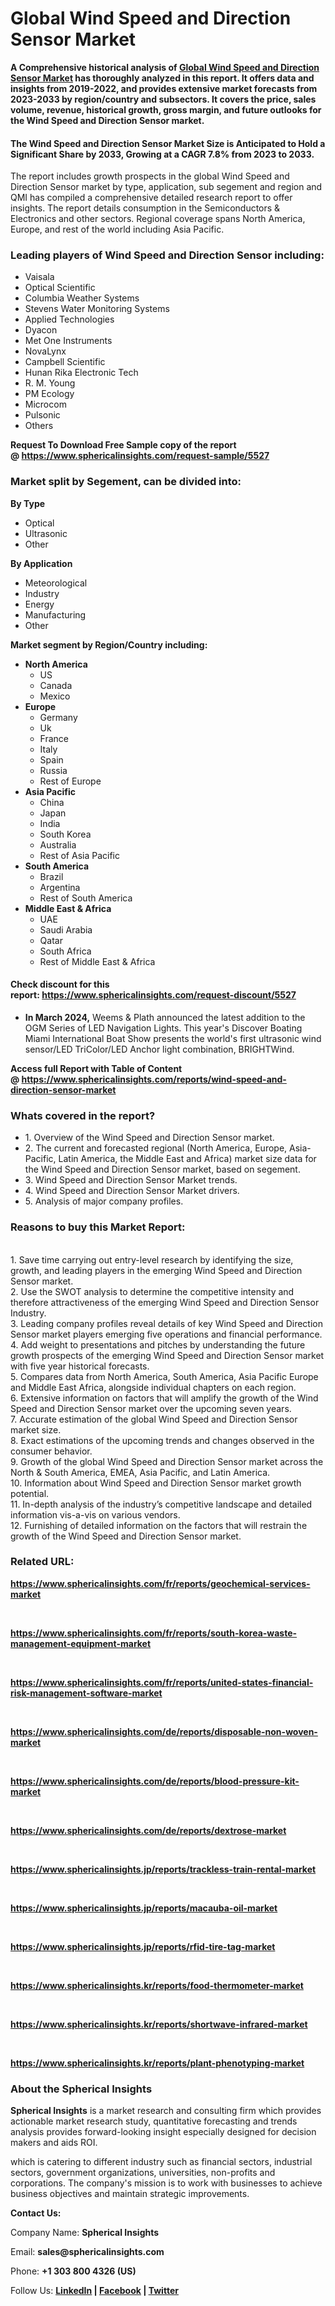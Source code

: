 <h1 class="news-post-title">Global Wind Speed and Direction Sensor Market</h1>
<p><strong>A Comprehensive historical analysis of&nbsp;<a href="https://www.sphericalinsights.com/reports/wind-speed-and-direction-sensor-market" target="_blank" rel="noopener">Global Wind Speed and Direction Sensor Market</a>&nbsp;has thoroughly analyzed in this report. It offers data and insights from 2019-2022, and provides extensive market forecasts from 2023-2033 by region/country and subsectors. It covers the price, sales volume, revenue, historical growth, gross margin, and future outlooks for the Wind Speed and Direction Sensor market.</strong></p>
<h4><strong>The Wind Speed and Direction Sensor Market Size is Anticipated to Hold a Significant Share by 2033, Growing at a CAGR 7.8% from 2023 to 2033.</strong></h4>
<p>The report includes growth prospects in the global Wind Speed and Direction Sensor market by type, application, sub segement and region and QMI has compiled a comprehensive detailed research report to offer insights. The report details consumption in the Semiconductors &amp; Electronics and other sectors. Regional coverage spans North America, Europe, and rest of the world including Asia Pacific.</p>
<h3><strong>Leading players of Wind Speed and Direction Sensor including:</strong></h3>
<ul>
<li>Vaisala</li>
<li>Optical Scientific</li>
<li>Columbia Weather Systems</li>
<li>Stevens Water Monitoring Systems</li>
<li>Applied Technologies</li>
<li>Dyacon</li>
<li>Met One Instruments</li>
<li>NovaLynx</li>
<li>Campbell Scientific</li>
<li>Hunan Rika Electronic Tech</li>
<li>R. M. Young</li>
<li>PM Ecology</li>
<li>Microcom</li>
<li>Pulsonic</li>
<li>Others</li>
</ul>
<p><strong>Request To Download Free Sample copy of the report @&nbsp;<a href="https://www.sphericalinsights.com/request-sample/5527">https://www.sphericalinsights.com/request-sample/5527</a></strong></p>
<h3><strong>Market split by Segement, can be divided into:</strong></h3>
<p><strong>By Type</strong></p>
<ul>
<li>Optical</li>
<li>Ultrasonic</li>
<li>Other</li>
</ul>
<p><strong>By Application</strong></p>
<ul>
<li>Meteorological</li>
<li>Industry</li>
<li>Energy</li>
<li>Manufacturing</li>
<li>Other</li>
</ul>
<p><strong>Market segment by Region/Country including:</strong></p>
<ul>
<li><strong>North America</strong>
<ul>
<li>US</li>
<li>Canada</li>
<li>Mexico</li>
</ul>
</li>
<li><strong>Europe</strong>
<ul>
<li>Germany</li>
<li>Uk</li>
<li>France</li>
<li>Italy</li>
<li>Spain</li>
<li>Russia</li>
<li>Rest of Europe</li>
</ul>
</li>
<li><strong>Asia Pacific</strong>
<ul>
<li>China</li>
<li>Japan</li>
<li>India</li>
<li>South Korea</li>
<li>Australia</li>
<li>Rest of Asia Pacific</li>
</ul>
</li>
<li><strong>South America</strong>
<ul>
<li>Brazil</li>
<li>Argentina</li>
<li>Rest of South America</li>
</ul>
</li>
<li><strong>Middle East &amp; Africa</strong>
<ul>
<li>UAE</li>
<li>Saudi Arabia</li>
<li>Qatar</li>
<li>South Africa</li>
<li>Rest of Middle East &amp; Africa</li>
</ul>
</li>
</ul>
<h4>Check discount for this report:&nbsp;<a href="https://www.sphericalinsights.com/request-discount/5527">https://www.sphericalinsights.com/request-discount/5527</a></h4>
<ul>
<li><strong>In March 2024,</strong>&nbsp;Weems &amp; Plath announced the latest addition to the OGM Series of LED Navigation Lights. This year's Discover Boating Miami International Boat Show presents the world's first ultrasonic wind sensor/LED TriColor/LED Anchor light combination,&nbsp;BRIGHTWind.</li>
</ul>
<p><strong>Access full Report with Table of Content @&nbsp;<a href="https://www.sphericalinsights.com/reports/wind-speed-and-direction-sensor-market">https://www.sphericalinsights.com/reports/wind-speed-and-direction-sensor-market</a>&nbsp;</strong></p>
<h3><strong>Whats covered in the report?</strong></h3>
<ul>
<li>1. Overview of the Wind Speed and Direction Sensor market.</li>
<li>2. The current and forecasted regional (North America, Europe, Asia-Pacific, Latin America, the Middle East and Africa) market size data for the Wind Speed and Direction Sensor market, based on segement.</li>
<li>3. Wind Speed and Direction Sensor Market trends.</li>
<li>4. Wind Speed and Direction Sensor Market drivers.</li>
<li>5. Analysis of major company profiles.</li>
</ul>
<h3><strong>Reasons to buy this Market Report:</strong></h3>
<p><br />1. Save time carrying out entry-level research by identifying the size, growth, and leading players in the emerging Wind Speed and Direction Sensor market.<br />2. Use the SWOT analysis to determine the competitive intensity and therefore attractiveness of the emerging Wind Speed and Direction Sensor Industry.<br />3. Leading company profiles reveal details of key Wind Speed and Direction Sensor market players emerging five operations and financial performance.<br />4. Add weight to presentations and pitches by understanding the future growth prospects of the emerging Wind Speed and Direction Sensor market with five year historical forecasts.<br />5. Compares data from North America, South America, Asia Pacific Europe and Middle East Africa, alongside individual chapters on each region.<br />6. Extensive information on factors that will amplify the growth of the Wind Speed and Direction Sensor market over the upcoming seven years.<br />7. Accurate estimation of the global Wind Speed and Direction Sensor market size.<br />8. Exact estimations of the upcoming trends and changes observed in the consumer behavior.<br />9. Growth of the global Wind Speed and Direction Sensor market across the North &amp; South America, EMEA, Asia Pacific, and Latin America.<br />10. Information about Wind Speed and Direction Sensor market growth potential.<br />11. In-depth analysis of the industry&rsquo;s competitive landscape and detailed information vis-a-vis on various vendors.<br />12. Furnishing of detailed information on the factors that will restrain the growth of the Wind Speed and Direction Sensor market.</p>
<h3><strong>Related URL:</strong></h3>
<p><strong><a href="https://www.sphericalinsights.com/fr/reports/geochemical-services-market">https://www.sphericalinsights.com/fr/reports/geochemical-services-market</a></strong></p>
<p><strong>&nbsp;</strong></p>
<p><strong><a href="https://www.sphericalinsights.com/fr/reports/south-korea-waste-management-equipment-market">https://www.sphericalinsights.com/fr/reports/south-korea-waste-management-equipment-market</a></strong></p>
<p><strong>&nbsp;</strong></p>
<p><strong><a href="https://www.sphericalinsights.com/fr/reports/united-states-financial-risk-management-software-market">https://www.sphericalinsights.com/fr/reports/united-states-financial-risk-management-software-market</a></strong></p>
<p><strong>&nbsp;</strong></p>
<p><strong><a href="https://www.sphericalinsights.com/de/reports/disposable-non-woven-market">https://www.sphericalinsights.com/de/reports/disposable-non-woven-market</a></strong></p>
<p><strong>&nbsp;</strong></p>
<p><strong><a href="https://www.sphericalinsights.com/de/reports/blood-pressure-kit-market">https://www.sphericalinsights.com/de/reports/blood-pressure-kit-market</a></strong></p>
<p><strong>&nbsp;</strong></p>
<p><strong><a href="https://www.sphericalinsights.com/de/reports/dextrose-market">https://www.sphericalinsights.com/de/reports/dextrose-market</a></strong></p>
<p><strong>&nbsp;</strong></p>
<p><strong><a href="https://www.sphericalinsights.jp/reports/trackless-train-rental-market">https://www.sphericalinsights.jp/reports/trackless-train-rental-market</a></strong></p>
<p><strong>&nbsp;</strong></p>
<p><strong><a href="https://www.sphericalinsights.jp/reports/macauba-oil-market">https://www.sphericalinsights.jp/reports/macauba-oil-market</a></strong></p>
<p><strong>&nbsp;</strong></p>
<p><strong><a href="https://www.sphericalinsights.jp/reports/rfid-tire-tag-market">https://www.sphericalinsights.jp/reports/rfid-tire-tag-market</a></strong></p>
<p><strong>&nbsp;</strong></p>
<p><strong><a href="https://www.sphericalinsights.kr/reports/food-thermometer-market">https://www.sphericalinsights.kr/reports/food-thermometer-market</a></strong></p>
<p><strong>&nbsp;</strong></p>
<p><strong><a href="https://www.sphericalinsights.kr/reports/shortwave-infrared-market">https://www.sphericalinsights.kr/reports/shortwave-infrared-market</a></strong></p>
<p><strong>&nbsp;</strong></p>
<p><strong><a href="https://www.sphericalinsights.kr/reports/plant-phenotyping-market">https://www.sphericalinsights.kr/reports/plant-phenotyping-market</a></strong></p>
<h3><strong>About the Spherical Insights</strong></h3>
<p><strong>Spherical Insights</strong>&nbsp;is a market research and consulting firm which provides actionable market research study, quantitative forecasting and trends analysis provides forward-looking insight especially designed for decision makers and aids ROI.</p>
<p>which is catering to different industry such as financial sectors, industrial sectors, government organizations, universities, non-profits and corporations. The company's mission is to work with businesses to achieve business objectives and maintain strategic improvements.</p>
<p><strong>Contact Us:</strong></p>
<p>Company Name:&nbsp;<strong>Spherical Insights</strong></p>
<p>Email:&nbsp;<strong>sales@sphericalinsights.com</strong></p>
<p>Phone:&nbsp;<strong>+1 303 800 4326 (US)</strong></p>
<p>Follow Us:&nbsp;<strong><a href="https://www.linkedin.com/company/spherical-insight/"><u>LinkedIn</u></a>&nbsp;|&nbsp;<a href="https://www.facebook.com/sphericalinsights22"><u>Facebook</u></a>&nbsp;|&nbsp;<a href="https://twitter.com/SInsights_US"><u>Twitter</u></a></strong></p>
